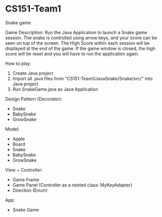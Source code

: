 # CS151-Team1
Snake game

Game Description:
Run the Java Application to launch a Snake game session. The snake is controlled using arrow keys, and your score can be seen on top of the screen. The High Score within each session will be displayed at the end of the game. If the game window is closed, the high score will be reset and you will have to run the application again.

How to play:
1. Create Java project
2. Import all .java files from "CS151-Team1/JavaSnake/Snake/src/" into Java project
3. Run SnakeGame.java as Java Application


Design Pattern (Decorator):
- Snake
- BabySnake
- GrowSnake

Model:
- Apple
- Board
- Snake
- BabySnake
- GrowSnake

View + Controller:
- Game Frame
- Game Panel (Controller as a nested class: MyKeyAdapter)
- Direction (Enum)

App: 
- Snake Game
